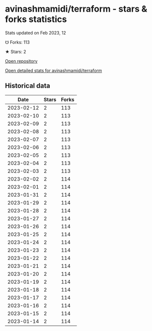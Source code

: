 # avinashmamidi/terraform - stars & forks statistics

Stats updated on Feb 2023, 12

☋ Forks: 113

★ Stars: 2

[Open repository](https://github.com/avinashmamidi/terraform)

[Open detailed stats for avinashmamidi/terraform](https://reviewgithub.com/rep/avinashmamidi/terraform)

## Historical data
| Date | Stars | Forks |
|------|-------|-------|
| 2023-02-12 | 2 | 113 | 
| 2023-02-10 | 2 | 113 | 
| 2023-02-09 | 2 | 113 | 
| 2023-02-08 | 2 | 113 | 
| 2023-02-07 | 2 | 113 | 
| 2023-02-06 | 2 | 113 | 
| 2023-02-05 | 2 | 113 | 
| 2023-02-04 | 2 | 113 | 
| 2023-02-03 | 2 | 113 | 
| 2023-02-02 | 2 | 114 | 
| 2023-02-01 | 2 | 114 | 
| 2023-01-31 | 2 | 114 | 
| 2023-01-29 | 2 | 114 | 
| 2023-01-28 | 2 | 114 | 
| 2023-01-27 | 2 | 114 | 
| 2023-01-26 | 2 | 114 | 
| 2023-01-25 | 2 | 114 | 
| 2023-01-24 | 2 | 114 | 
| 2023-01-23 | 2 | 114 | 
| 2023-01-22 | 2 | 114 | 
| 2023-01-21 | 2 | 114 | 
| 2023-01-20 | 2 | 114 | 
| 2023-01-19 | 2 | 114 | 
| 2023-01-18 | 2 | 114 | 
| 2023-01-17 | 2 | 114 | 
| 2023-01-16 | 2 | 114 | 
| 2023-01-15 | 2 | 114 | 
| 2023-01-14 | 2 | 114 | 

